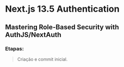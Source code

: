 # Next.js 13.5 Authentication
## Mastering Role-Based Security with AuthJS/NextAuth

### Etapas:
>Criação e commit inicial.